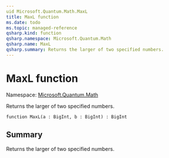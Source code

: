 ```yaml
---
uid Microsoft.Quantum.Math.MaxL
title: MaxL function
ms.date: todo
ms.topic: managed-reference
qsharp.kind: function
qsharp.namespace: Microsoft.Quantum.Math
qsharp.name: MaxL
qsharp.summary: Returns the larger of two specified numbers.
---
```


# MaxL function

Namespace: [Microsoft.Quantum.Math](xref:Microsoft.Quantum.Math)

Returns the larger of two specified numbers.
```qsharp
function MaxL(a : BigInt, b : BigInt) : BigInt
```

## Summary
Returns the larger of two specified numbers.
